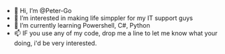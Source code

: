 - 👋 Hi, I’m @Peter-Go
- 👀 I’m interested in making life simppler for my IT support guys
- 🌱 I’m currently learning Powershell, C#, Python
- 📫 IF you use any of my code, drop me a line to let me know what your doing, i'd be very interested.
